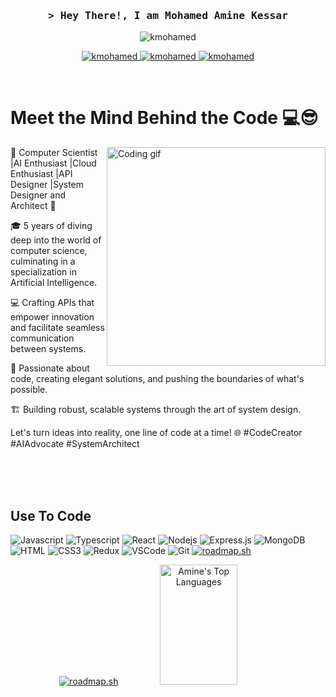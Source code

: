 <!--
<h2 align="center">
  Hello world!
  <img src="https://media.giphy.com/media/hvRJCLFzcasrR4ia7z/giphy.gif" width="28">
</h2>
-->

<!--
<p align="center">
  <a href="https://github.com/KessarAmine/KessarAmine"><img src="https://readme-typing-svg.herokuapp.com/?lines=Self%20Taught%20Programmer;Front%20End%20Developer;1.5%2B%20years%20of%20coding%20experience;Always%20learning%20new%20things&center=true&width=380&height=45"></a>
</p>
 -->
 
<!-- Intro  -->
<h3 align="center">
        <samp>&gt; Hey There!, I am
                <b><a target="_blank">Mohamed Amine Kessar</a></b>
        </samp>
</h3>

<p align="center">
 <a target="_blank">
  <img src="https://user-images.githubusercontent.com/55389276/140866485-8fb1c876-9a8f-4d6a-98dc-08c4981eaf70.gif" alt="kmohamed"  />
 </a> 
</p>

<p align="center">
 <a href="https://www.linkedin.com/in/kmohamedamine/" target="_blank">
  <img src="https://img.shields.io/badge/LinkedIn-0077B5?style=for-the-badge&logo=linkedin&logoColor=white" alt="kmohamed"/>
 </a>
 <a href="https://www.instagram.com/kessarmed/" target="_blank">
  <img src="https://img.shields.io/badge/Instagram-fe4164?style=for-the-badge&logo=instagram&logoColor=white" alt="kmohamed" />
 </a> 
 <a href="https://www.facebook.com/kessar.medamine/" target="_blank">
  <img src="https://img.shields.io/badge/Facebook-20BEFF?&style=for-the-badge&logo=facebook&logoColor=white" alt="kmohamed"  />
  </a> 
</p>
<br />

<!-- About Section -->
 # Meet the Mind Behind the Code 💻😎
 
<p>
 <img align="right" width="350" src="/assets/programmer.gif" alt="Coding gif" />
  

🚀 Computer Scientist |AI Enthusiast |Cloud Enthusiast |API Designer |System Designer and Architect 🤖

🎓 5 years of diving deep into the world of computer science, culminating in a specialization in Artificial Intelligence.

💻 Crafting APIs that empower innovation and facilitate seamless communication between systems.

🌟 Passionate about code, creating elegant solutions, and pushing the boundaries of what's possible.

🏗️ Building robust, scalable systems through the art of system design.

Let's turn ideas into reality, one line of code at a time! 🌐 #CodeCreator #AIAdvocate #SystemArchitect

</p>

<br/>
<br/>
<br/>

## Use To Code

![Javascript](https://img.shields.io/badge/Javascript-F0DB4F?style=for-the-badge&labelColor=black&logo=javascript&logoColor=F0DB4F)
![Typescript](https://img.shields.io/badge/Typescript-007acc?style=for-the-badge&labelColor=black&logo=typescript&logoColor=007acc)
![React](https://img.shields.io/badge/-React-61DBFB?style=for-the-badge&labelColor=black&logo=react&logoColor=61DBFB)
![Nodejs](https://img.shields.io/badge/Nodejs-3C873A?style=for-the-badge&labelColor=black&logo=node.js&logoColor=3C873A)
![Express.js](https://img.shields.io/badge/Express.js-000000?style=for-the-badge&logo=express&logoColor=white)
![MongoDB](https://img.shields.io/badge/MongoDB-4EA94B?style=for-the-badge&logo=mongodb&logoColor=white)
![HTML](https://img.shields.io/badge/HTML5-E34F26?style=for-the-badge&logo=html5&logoColor=white)
![CSS3](https://img.shields.io/badge/CSS3-1572B6?style=for-the-badge&logo=css3&logoColor=white)
![Redux](https://img.shields.io/badge/Redux-593D88?style=for-the-badge&logo=redux&logoColor=white)
![VSCode](https://img.shields.io/badge/Visual_Studio-0078d7?style=for-the-badge&logo=visual%20studio&logoColor=white)
![Git](https://img.shields.io/badge/Git-F05032?style=for-the-badge&logo=git&logoColor=white)
[![roadmap.sh](https://api.roadmap.sh/v1-badge/tall/64f23c46b128dce3cb9cb7ae?variant=dark)](https://roadmap.sh)

<p align="center">
  <a href="https://roadmap.sh"><img src="https://api.roadmap.sh/v1-badge/tall/64f23c46b128dce3cb9cb7ae?variant=dark" alt="roadmap.sh"/></a>
  <a href="https://github.com/KessarAmine"><img alt="Amine's Top Languages" src="https://denvercoder1-github-readme-stats.vercel.app/api/top-langs/?username=KessarAmine&langs_count=8&layout=compact&theme=react&border_color=7F3FBF&bg_color=0D1117&title_color=F85D7F&icon_color=F8D866" height="192px" width="49.5%"/></a>
</p>
